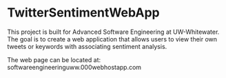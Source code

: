 # TwitterSentimentWebApp
This project is built for Advanced Software Engineering at UW-Whitewater. The goal is to create a web application that allows users to view their own tweets or keywords with associating sentiment analysis.

The web page can be located at: softwareengineeringuww.000webhostapp.com 
